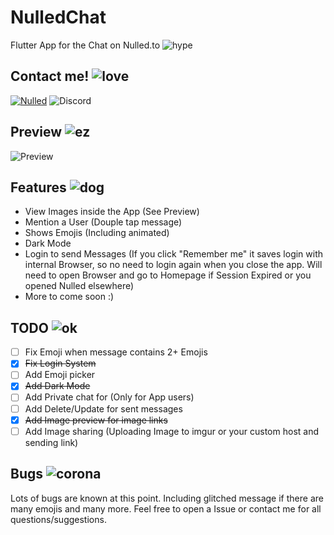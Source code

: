 # NulledChat
Flutter App for the Chat on Nulled.to ![hype](https://static.nulled.to/public/style_emoticons/default/hypers.png)

## Contact me! ![love](https://static.nulled.to/public/style_emoticons/default/pepolove.png)
[![Nulled](https://img.shields.io/badge/Nulled-Muckie-red.svg)](https://www.nulled.to/user/1279775-muckie)
![Discord](https://img.shields.io/badge/Discord-Muckie%230001-blueviolet)

## Preview ![ez](https://static.nulled.to/public/style_emoticons/default/ezezez.png)
![Preview](https://what-the.fuck-nig.ga/4515_980U2VK3QH.gif)

## Features ![dog](https://static.nulled.to/public/style_emoticons/default/cooldoge.gif)
- View Images inside the App (See Preview)
- Mention a User (Douple tap message)
- Shows Emojis (Including animated)
- Dark Mode
- Login to send Messages (If you click "Remember me" it saves login with internal Browser, so no need to login again when you close the app. Will need to open Browser and go to Homepage if Session Expired or you opened Nulled elsewhere)
- More to come soon :)

## TODO ![ok](https://static.nulled.to/public/style_emoticons/default/ok.png)
- [ ] Fix Emoji when message contains 2+ Emojis
- [x] ~~Fix Login System~~
- [ ] Add Emoji picker
- [x] ~~Add Dark Mode~~
- [ ] Add Private chat for (Only for App users)
- [ ] Add Delete/Update for sent messages
- [x] ~~Add Image preview for image links~~
- [ ] Add Image sharing (Uploading Image to imgur or your custom host and sending link)

## Bugs ![corona](https://static.nulled.to/public/style_emoticons/default/coronaS.png)
Lots of bugs are known at this point. Including glitched message if there are many emojis and many more. Feel free to open a Issue or contact me for all questions/suggestions.



